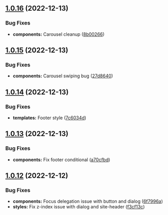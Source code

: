 ## [1.0.16](https://github.com/jacecotton/tcds/compare/v1.0.15...v1.0.16) (2022-12-13)


### Bug Fixes

* **components:** Carousel cleanup ([8b00266](https://github.com/jacecotton/tcds/commit/8b00266e19d1359a791968b8eb3a2472bc3be12e))



## [1.0.15](https://github.com/jacecotton/tcds/compare/v1.0.14...v1.0.15) (2022-12-13)


### Bug Fixes

* **components:** Carousel swiping bug ([27d8640](https://github.com/jacecotton/tcds/commit/27d864019d6705f7ef1bbe7df905e5e3f0065718))



## [1.0.14](https://github.com/jacecotton/tcds/compare/v1.0.13...v1.0.14) (2022-12-13)


### Bug Fixes

* **templates:** Footer style ([7c6034d](https://github.com/jacecotton/tcds/commit/7c6034d65ecfe5228d906014e66aa80f98aa2241))



## [1.0.13](https://github.com/jacecotton/tcds/compare/v1.0.12...v1.0.13) (2022-12-13)


### Bug Fixes

* **components:** Fix footer conditional ([a70cfbd](https://github.com/jacecotton/tcds/commit/a70cfbd0f55de307e52c971d6272f09d68690f4a))



## [1.0.12](https://github.com/jacecotton/tcds/compare/v1.0.11...v1.0.12) (2022-12-12)


### Bug Fixes

* **components:** Focus delegation issue with button and dialog ([6f7996a](https://github.com/jacecotton/tcds/commit/6f7996a3b6c6c31ad46bf4da21494fb844fab410))
* **styles:** Fix z-index issue with dialog and site-header ([f3cf13c](https://github.com/jacecotton/tcds/commit/f3cf13c14d2478d9b616a955aa04fda5eb524cc3))



